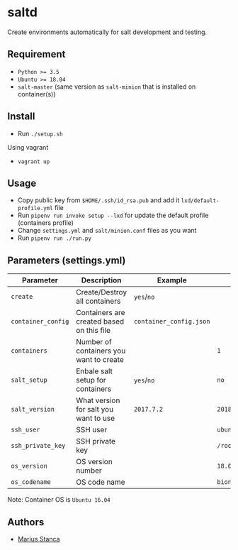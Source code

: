 # saltd

Create environments automatically for salt development and testing.

## Requirement

* `Python >= 3.5`
* `Ubuntu >= 18.04`
* `salt-master` (same version as `salt-minion` that is installed on container(s))

## Install

* Run `./setup.sh`

Using vagrant

* `vagrant up`

## Usage

* Copy public key from `$HOME/.ssh/id_rsa.pub` and add it `lxd/default-profile.yml` file
* Run `pipenv run invoke setup --lxd` for update the default profile (containers profile)
* Change `settings.yml` and `salt/minion.conf` files as you want
* Run `pipenv run ./run.py`

## Parameters (settings.yml)

| Parameter | Description | Example | Default |
|-----------|-------------|---------|---------|
| `create` | Create/Destroy all containers | `yes`/`no` | |
| `container_config` | Containers are created based on this file | `container_config.json` | |
| `containers` | Number of containers you want to create | | `1` |
| `salt_setup` | Enbale salt setup for containers | `yes`/`no` | `no` |
| `salt_version` | What version for salt you want to use | `2017.7.2` | `2018.3.2` |
| `ssh_user` | SSH user | | `ubuntu` |
| `ssh_private_key` | SSH private key | | `/root/.ssh/id_rsa` |
| `os_version` | OS version number | | `18.04` |
| `os_codename` | OS code name | | `bionic` |

Note: Container OS is `Ubuntu 16.04`

## Authors

* [Marius Stanca](mailto:me@marius.xyz)
